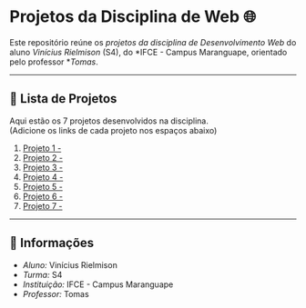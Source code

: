 # Projetos da Disciplina de Web 🌐

Este repositório reúne os *projetos da disciplina de Desenvolvimento Web* do aluno *Vinícius Rielmison* (S4), do *IFCE - Campus Maranguape, orientado pelo professor **Tomas*.  

---

## 📂 Lista de Projetos

Aqui estão os 7 projetos desenvolvidos na disciplina.  
(Adicione os links de cada projeto nos espaços abaixo)

1. [Projeto 1 - ](https://vinicius-rielmison.github.io/projeto-01-web/)
2. [Projeto 2 - ](https://vinicius-rielmison.github.io/projeto-02-web/)
3. [Projeto 3 - ](https://vinicius-rielmison.github.io/projeto-03-web/)
4. [Projeto 4 - ](https://7777755134.github.io/projeto-04-web/)
5. [Projeto 5 - ](https://7777755134.github.io/projeto-05-web/)
6. [Projeto 6 - ](https://7777755134.github.io/projeto-06-web/)
7. [Projeto 7 - ](https://7777755134.github.io/projeto-07-web/)

---

## 📌 Informações

- *Aluno:* Vinícius Rielmison  
- *Turma:* S4  
- *Instituição:* IFCE - Campus Maranguape  
- *Professor:* Tomas  


